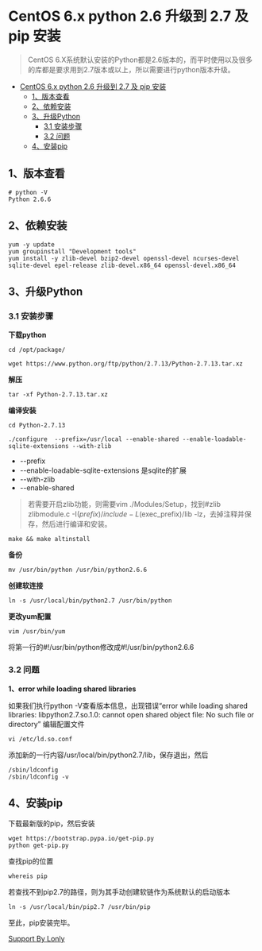 # CentOS 6.x python 2.6 升级到 2.7 及 pip 安装

> CentOS 6.X系统默认安装的Python都是2.6版本的，而平时使用以及很多的库都是要求用到2.7版本或以上，所以需要进行python版本升级。
> 

<!-- TOC -->

- [CentOS 6.x python 2.6 升级到 2.7 及 pip 安装](#centos-6-x-python-2-6-2-7-pip)
    - [1、版本查看](#1)
    - [2、依赖安装](#2)
    - [3、升级Python](#3-python)
        - [3.1 安装步骤](#3-1)
        - [3.2 问题](#3-2)
    - [4、安装pip](#4-pip)

<!-- /TOC -->

## 1、版本查看
```
# python -V
Python 2.6.6
```

## 2、依赖安装
```
yum -y update
yum groupinstall "Development tools"
yum install -y zlib-devel bzip2-devel openssl-devel ncurses-devel sqlite-devel epel-release zlib-devel.x86_64 openssl-devel.x86_64
```

## 3、升级Python

### 3.1 安装步骤

**下载python**
```
cd /opt/package/

wget https://www.python.org/ftp/python/2.7.13/Python-2.7.13.tar.xz
```

**解压**
```
tar -xf Python-2.7.13.tar.xz
```

**编译安装**
```
cd Python-2.7.13

./configure  --prefix=/usr/local --enable-shared --enable-loadable-sqlite-extensions --with-zlib
```
* --prefix
* --enable-loadable-sqlite-extensions 是sqlite的扩展
* --with-zlib
* --enable-shared

> 若需要开启zlib功能，则需要vim ./Modules/Setup，找到#zlib zlibmodule.c -I$(prefix)/include -L$(exec_prefix)/lib -lz，去掉注释并保存，然后进行编译和安装。

```
make && make altinstall
```

**备份**
```
mv /usr/bin/python /usr/bin/python2.6.6
```

**创建软连接**
```
ln -s /usr/local/bin/python2.7 /usr/bin/python
```

**更改yum配置**
```
vim /usr/bin/yum
```
将第一行的#!/usr/bin/python修改成#!/usr/bin/python2.6.6

### 3.2 问题

**1、error while loading shared libraries**

如果我们执行python -V查看版本信息，出现错误“error while loading shared libraries: libpython2.7.so.1.0: cannot open shared object file: No such file or directory”
编辑配置文件
```
vi /etc/ld.so.conf
```
添加新的一行内容/usr/local/bin/python2.7/lib，保存退出，然后
```
/sbin/ldconfig  
/sbin/ldconfig -v
```

## 4、安装pip

下载最新版的pip，然后安装
```
wget https://bootstrap.pypa.io/get-pip.py
python get-pip.py
```

查找pip的位置
```
whereis pip
```

若查找不到pip2.7的路径，则为其手动创建软链作为系统默认的启动版本
```
ln -s /usr/local/bin/pip2.7 /usr/bin/pip
```

至此，pip安装完毕。

[Support By Lonly](mailto:lonly197@gmail.com)